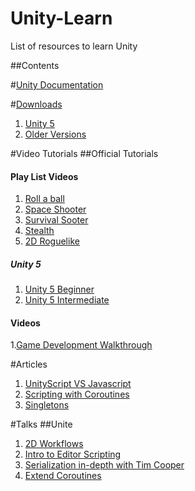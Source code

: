 # Unity-Learn
List of resources to learn Unity


##Contents

#[Unity Documentation](http://docs.unity3d.com/ScriptReference/)

#[Downloads](http://unity3d.com/get-unity/download/archive)
1. [Unity 5](http://unity3d.com/get-unity/download)
2. [Older Versions](http://unity3d.com/get-unity/download/archive)

#Video Tutorials
##Official Tutorials

#### Play List Videos
1. [Roll a ball](http://unity3d.com/learn/tutorials/projects/roll-a-ball)
2. [Space Shooter](http://unity3d.com/learn/tutorials/projects/space-shooter)
3. [Survival Sooter](http://unity3d.com/learn/tutorials/projects/survival-shooter)
4. [Stealth](http://unity3d.com/learn/tutorials/projects/stealth)
5. [2D Roguelike](http://unity3d.com/learn/tutorials/projects/2d-roguelike)

##### Unity 5
1. [Unity 5 Beginner](http://unity3d.com/learn/tutorials/modules/beginner/unity-5/unity5-lighting-overview)
2. [Unity 5 Intermediate](http://unity3d.com/learn/tutorials/modules/intermediate/unity-5/animation-asset-api)

#### Videos
1.[Game Development Walkthrough](https://www.youtube.com/watch?v=4qE8cuHI93c)

#Articles
1. [UnityScript VS Javascript](http://wiki.unity3d.com/index.php?title=UnityScript_versus_JavaScript)
2. [Scripting with Coroutines](http://unitypatterns.com/scripting-with-coroutines/)
3. [Singletons](http://unitypatterns.com/singletons/)

#Talks
##Unite
1. [2D Workflows](https://www.youtube.com/watch?v=B1F6fi04qw8)
1. [Intro to Editor Scripting](https://www.youtube.com/watch?v=6dnQX0ChOsA)
2. [Serialization in-depth with Tim Cooper](https://www.youtube.com/watch?v=MmUT0ljrHNc)
4. [Extend Coroutines](https://www.youtube.com/watch?v=ciDD6Wl-Evk)
